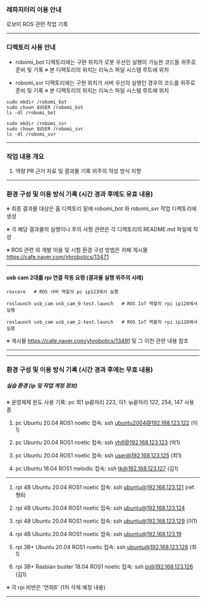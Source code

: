 ### 레파지터리 이용 안내

로보미 ROS 관련 작업 기록

---

### 디렉토리 사용 안내

* robomi_bot 디렉토리에는 구현 위치가 로봇 우선인 실행이 가능한 코드들 위주로 준비 및 기록
  ※ 본 디렉토리의 위치는 리눅스 파일 시스템 루트에 위치

* robomi_svr 디렉토리에는 구현 위치가 서버 우선의 실행인 경우의 코드를 위주로 준비 및 기록
  ※ 본 디렉토리의 위치는 리눅스 파일 시스템 루트에 위치

```
sudo mkdir /robomi_bot
sudo chown $USER /robomi_bot
ls -dl /robomi_bot
```
```
sudo mkdir /robomi_svr
sudo chown $USER /robomi_svr
ls -dl /robomi_svr
```

---

### 작업 내용 개요

1. 역량 PR 근거 자료 및 결과물 기록 위주의 작성 방식 지향

---

### 환경 구성 및 이용 방식 기록 (시간 경과 후에도 유효 내용)

※  최종 결과물 대상은 홈 디렉토리 밑에 robomi_bot 와 robomi_svr 작업 디렉토리에 생성

※  각 해당 결과물의 실행이나 주의 사항 관련은 각 디렉토리의 README.md 파일에 작성

※  ROS 관련 외 개발 이용 및 시험 환경 구성 방법은 카페 게시물 https://cafe.naver.com/yhrobotics/13471 

---

#### usb cam 2대를 rpi 연결 작동 요령 (결과물 실행 위주의 사례)

```
roscore   # ROS 서버 역할의 pc ip123에서 실행
```

```
roslaunch usb_cam usb_cam_0-test.launch   # ROS IoT 역할의 rpi ip128에서 실행
```

```
roslaunch usb_cam usb_cam_2-test.launch   # ROS IoT 역할의 rpi ip128에서 실행
```

※ 게시물 https://cafe.naver.com/yhrobotics/13491 및 그 이전 관련 내용 참조

---
---

### 환경 구성 및 이용 방식 기록 (시간 경과 후에는 무효 내용)


##### 실습 환경 (ip 및 작업 계정 정보)

※ 운영체제 윈도 사용 기록: pc 최1 ip끝자리 223, 이1: ip끝자리 122, 254, 147 사용 중

1. pc Ubuntu 20.04 ROS1 noetic 접속: ssh ubuntu2004@192.168.123.122 (이1)

1. pc Ubuntu 20.04 ROS1 noetic 접속: ssh yh6@192.168.123.123 (박1)

1. pc Ubuntu 20.04 ROS1 noetic 접속: ssh user@192.168.123.125 (최1)

1. pc Ubuntu 18.04 ROS1 melodic 접속: ssh tk@192.168.123.127 (김1)

---

1. rpi 4B Ubuntu 20.04 ROS1 noetic 접속: ssh ubuntu@192.168.123.121 (ref. 형6)

1. rpi 4B Ubuntu 20.04 ROS1 noetic 접속: ssh ubuntu@192.168.123.124

1. rpi 4B Ubuntu 20.04 ROS1 noetic 접속: ssh ubuntu@192.168.123.129 (이1)

1. rpi 4B Ubuntu 20.04 ROS1 noetic 접속: ssh ubuntu@192.168.123.19

1. rpi 3B+ Ubuntu 20.04 ROS1 noetic 접속: ssh ubuntu@192.168.123.128 (최1)

1. rpi 3B+ Rasbian buster 18.04 ROS1 noetic 접속: ssh pi@192.168.123.126 (김1)

※  각 rpi 비번은 '연희6' (1차 삭제 예정 내용)

---
